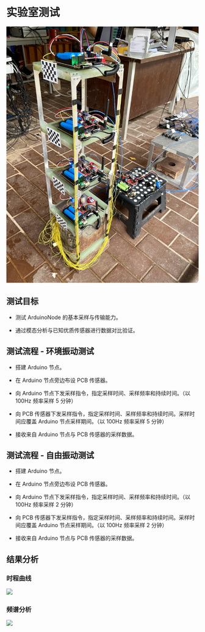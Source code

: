 # 实验室测试

![](setup.jpg)

## 测试目标

- 测试 ArduinoNode 的基本采样与传输能力。

- 通过模态分析与已知优质传感器进行数据对比验证。

## 测试流程 - 环境振动测试

- 搭建 Arduino 节点。

- 在 Arduino 节点旁边布设 PCB 传感器。

- 向 Arduino 节点下发采样指令，指定采样时间、采样频率和持续时间。（以 100Hz 频率采样 5 分钟）

- 向 PCB 传感器下发采样指令，指定采样时间、采样频率和持续时间。采样时间应覆盖 Arduino 节点采样期间。（以 100Hz 频率采样 5 分钟）

- 接收来自 Arduino 节点与 PCB 传感器的采样数据。

## 测试流程 - 自由振动测试

- 搭建 Arduino 节点。

- 在 Arduino 节点旁边布设 PCB 传感器。

- 向 Arduino 节点下发采样指令，指定采样时间、采样频率和持续时间。（以 100Hz 频率采样 2 分钟）

- 向 PCB 传感器下发采样指令，指定采样时间、采样频率和持续时间。采样时间应覆盖 Arduino 节点采样期间。（以 100Hz 频率采样 2 分钟）

- 接收来自 Arduino 节点与 PCB 传感器的采样数据。

## 结果分析

### 时程曲线

![](free_vibration_hist_comparison.png)

### 频谱分析

![](free_vibration_psd_comparison.png)